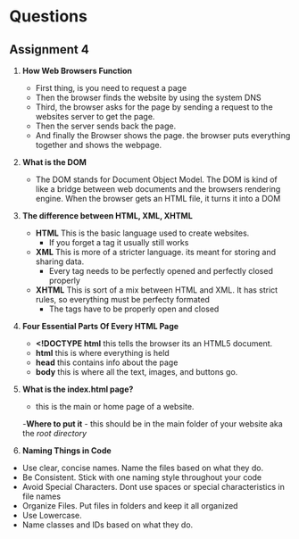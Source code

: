 # Questions

## Assignment 4

1. **How Web Browsers Function**

    - First thing, is you need to request a page
    - Then the browser finds the website by using the system DNS
    - Third, the browser asks for the page by sending a request to the websites server to get the page.
    - Then the server sends back the page.
    - And finally the Browser shows the page. the browser puts everything together and shows the webpage. 
    

2. **What is the DOM**

    - The DOM stands for Document Object Model. The DOM is kind of like a bridge between web documents and the browsers rendering engine. When the browser gets an HTML file, it turns it into a DOM

    


3. **The difference between HTML, XML, XHTML**

    - **HTML** This is the basic language used to create websites. 
        - If you forget a tag it usually still works
    - **XML** This is more of a stricter language. its meant for storing and sharing data.
        - Every tag needs to be perfectly opened and perfectly closed properly
    - **XHTML** This is sort of a mix between HTML and XML. It has strict rules, so everything must be perfecty formated
        - The tags have to be properly open and closed

4. **Four Essential Parts Of Every HTML Page**

    - **<!DOCTYPE html** this tells the browser its an HTML5 document. 
    - **html** this is where everything is held
    - **head** this contains info about the page
    - **body** this is where all the text, images, and buttons go. 

5. **What is the index.html page?**

    - this is the main or home page of a website. 
    
    -**Where to put it** 
        - this should be in the main folder of your website aka the *root directory*

6. **Naming Things in Code**
- Use clear, concise names. Name the files based on what they do. 
- Be Consistent. Stick with one naming style throughout your code
- Avoid Special Characters. Dont use spaces or special characteristics in file names
- Organize Files. Put files in folders and keep it all organized
- Use Lowercase. 
- Name classes and IDs based on what they do.  